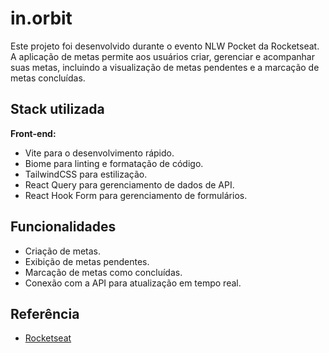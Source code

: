 
# in.orbit

Este projeto foi desenvolvido durante o evento NLW Pocket da Rocketseat. A aplicação de metas permite aos usuários criar, gerenciar e acompanhar suas metas, incluindo a visualização de metas pendentes e a marcação de metas concluídas.


## Stack utilizada

**Front-end:** 
- Vite para o desenvolvimento rápido.
- Biome para linting e formatação de código.
- TailwindCSS para estilização.
- React Query para gerenciamento de dados de API.
- React Hook Form para gerenciamento de formulários.


## Funcionalidades

- Criação de metas.
- Exibição de metas pendentes.
- Marcação de metas como concluídas.
- Conexão com a API para atualização em tempo real.



## Referência

 - [Rocketseat](https://rocketseat.com.br)
